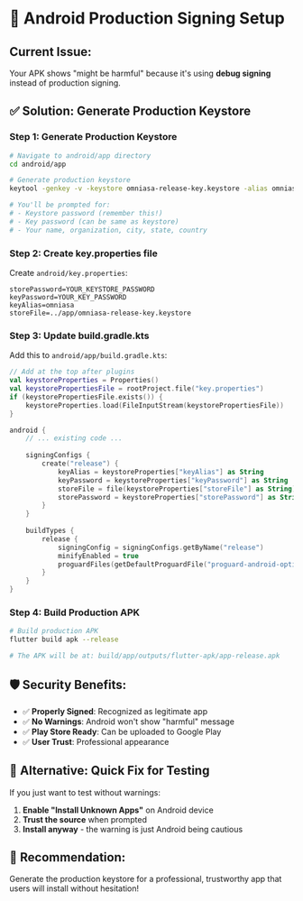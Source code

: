 # 🔐 Android Production Signing Setup

## Current Issue:
Your APK shows "might be harmful" because it's using **debug signing** instead of production signing.

## ✅ Solution: Generate Production Keystore

### Step 1: Generate Production Keystore
```bash
# Navigate to android/app directory
cd android/app

# Generate production keystore
keytool -genkey -v -keystore omniasa-release-key.keystore -alias omniasa -keyalg RSA -keysize 2048 -validity 10000

# You'll be prompted for:
# - Keystore password (remember this!)
# - Key password (can be same as keystore)
# - Your name, organization, city, state, country
```

### Step 2: Create key.properties file
Create `android/key.properties`:
```properties
storePassword=YOUR_KEYSTORE_PASSWORD
keyPassword=YOUR_KEY_PASSWORD
keyAlias=omniasa
storeFile=../app/omniasa-release-key.keystore
```

### Step 3: Update build.gradle.kts
Add this to `android/app/build.gradle.kts`:

```kotlin
// Add at the top after plugins
val keystoreProperties = Properties()
val keystorePropertiesFile = rootProject.file("key.properties")
if (keystorePropertiesFile.exists()) {
    keystoreProperties.load(FileInputStream(keystorePropertiesFile))
}

android {
    // ... existing code ...
    
    signingConfigs {
        create("release") {
            keyAlias = keystoreProperties["keyAlias"] as String
            keyPassword = keystoreProperties["keyPassword"] as String
            storeFile = file(keystoreProperties["storeFile"] as String)
            storePassword = keystoreProperties["storePassword"] as String
        }
    }
    
    buildTypes {
        release {
            signingConfig = signingConfigs.getByName("release")
            minifyEnabled = true
            proguardFiles(getDefaultProguardFile("proguard-android-optimize.txt"), "proguard-rules.pro")
        }
    }
}
```

### Step 4: Build Production APK
```bash
# Build production APK
flutter build apk --release

# The APK will be at: build/app/outputs/flutter-apk/app-release.apk
```

## 🛡️ Security Benefits:
- ✅ **Properly Signed**: Recognized as legitimate app
- ✅ **No Warnings**: Android won't show "harmful" message
- ✅ **Play Store Ready**: Can be uploaded to Google Play
- ✅ **User Trust**: Professional appearance

## 📱 Alternative: Quick Fix for Testing
If you just want to test without warnings:

1. **Enable "Install Unknown Apps"** on Android device
2. **Trust the source** when prompted
3. **Install anyway** - the warning is just Android being cautious

## 🎯 Recommendation:
Generate the production keystore for a professional, trustworthy app that users will install without hesitation!


